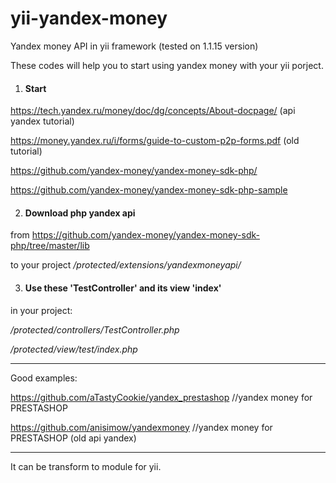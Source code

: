 # yii-yandex-money
Yandex money API in yii framework (tested on 1.1.15 version)

These codes will help you to start using yandex money with your yii porject.


1. <h4>Start</h4>
  https://tech.yandex.ru/money/doc/dg/concepts/About-docpage/ (api yandex tutorial)

  https://money.yandex.ru/i/forms/guide-to-custom-p2p-forms.pdf (old tutorial)

  https://github.com/yandex-money/yandex-money-sdk-php/ 

  https://github.com/yandex-money/yandex-money-sdk-php-sample 
 
2. <h4>Download php yandex api</h4>
  <b></b>from https://github.com/yandex-money/yandex-money-sdk-php/tree/master/lib
  
 <b></b>to your project  <i>/protected/extensions/yandexmoneyapi/</i>

3. <h4>Use these 'TestController' and its view 'index'</h4>
in your project:

  <i>/protected/controllers/TestController.php</i>

  <i>/protected/view/test/index.php</i>
  
________________________________________________________________________________________

Good examples:

https://github.com/aTastyCookie/yandex_prestashop //yandex money for PRESTASHOP

https://github.com/anisimow/yandexmoney //yandex money for PRESTASHOP  (old api yandex)

________________________________________________________________________________________

It can be transform to module for yii.
<p style="font-size:20px; color:green;"> </p>
